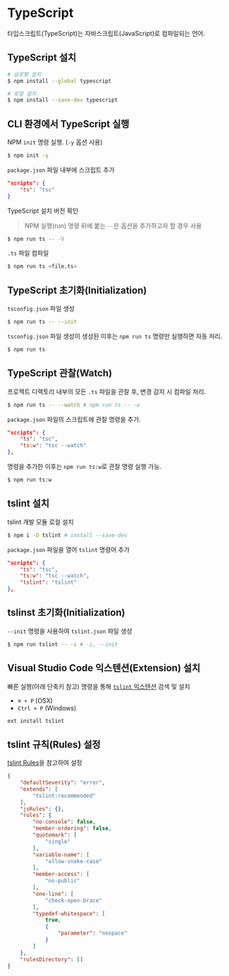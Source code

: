 # TypeScript

타입스크립트(TypeScript)는 자바스크립트(JavaScript)로 컴파일되는 언어.

## TypeScript 설치

```bash
# 글로벌 설치
$ npm install --global typescript

# 로컬 설치
$ npm install --save-dev typescript
```

## CLI 환경에서 TypeScript 실행

NPM `init` 명령 실행. (`-y` 옵션 사용)

```bash
$ npm init -y
```

`package.json` 파일 내부에 스크립트 추가

```json
"scripts": {
    "ts": "tsc"
}
```

TypeScript 설치 버전 확인

> NPM 실행(run) 명령 뒤에 붙는 `--`은 옵션을 추가하고자 할 경우 사용

```bash
$ npm run ts -- -V
```

`.ts` 파일 컴파일

```bash
$ npm run ts <file.ts>
```

## TypeScript 초기화(Initialization)

`tsconfig.json` 파일 생성

```bash
$ npm run ts -- --init
```

`tsconfig.json` 파일 생성이 생성된 이후는 `npm run ts` 명령만 실행하면 자동 처리.

```bash
$ npm run ts
```

## TypeScript 관찰(Watch)

프로젝트 디렉토리 내부의 모든 `.ts` 파일을 관찰 후, 변경 감지 시 컴파일 처리.

```bash
$ npm run ts -- --watch # npm run ts -- -w
```

`package.json` 파일의 스크립트에 관찰 명령을 추가.

```json
"scripts": {
    "ts": "tsc",
    "ts:w": "tsc --watch"
},
```

명령을 추가한 이후는 `npm run ts:w`로 관찰 명령 실행 가능.

```bash
$ npm run ts:w
```

## tslint 설치

tslint 개발 모듈 로컬 설치

```bash
$ npm i -D tslint # install --save-dev
```

`package.json` 파일을 열어 `tslint` 명령어 추가

```json
"scripts": {
    "ts": "tsc",
    "ts:w": "tsc --watch",
    "tslint": "tslint"
},
```

## tslinst 초기화(Initialization)

`--init` 명령을 사용하여 `tslint.json` 파일 생성

```bash
$ npm run tslint -- -i # -i, --init
```

## Visual Studio Code 익스텐션(Extension) 설치

빠른 실행(아래 단축키 참고) 명령을 통해 [`tslint` 익스텐션](https://github.com/Microsoft/vscode-tslint) 검색 및 설치

- `⌘ + P` (OSX)
- `Ctrl + P` (Windows)

```bash
ext install tslint
```

## tslint 규칙(Rules) 설정

[tslint Rules](https://palantir.github.io/tslint/rules/)을 참고하여 설정

```json
{
    "defaultSeverity": "error",
    "extends": [
        "tslint:recommended"
    ],
    "jsRules": {},
    "rules": {
        "no-console": false,
        "member-ordering": false,
        "quotemark": [
            "single"
        ],
        "variable-name": [
            "allow-snake-case"
        ],
        "member-access": [
            "no-public"
        ],
        "one-line": [
            "check-open-brace"
        ],
        "typedef-whitespace": [
            true,
            {
                "parameter": "nospace"
            }
        ]
    },
    "rulesDirectory": []
}
```